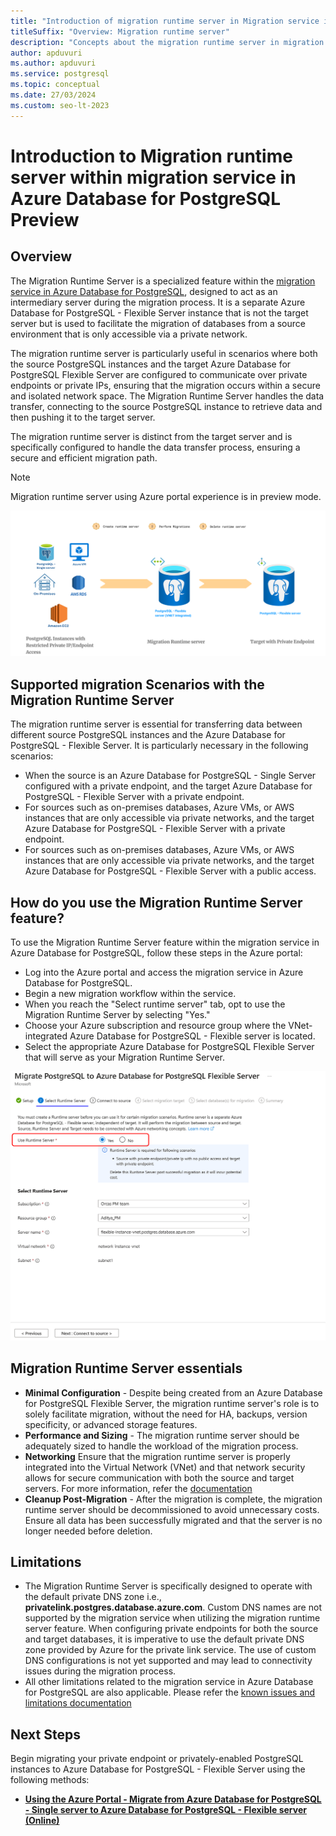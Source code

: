 ```yaml
---
title: "Introduction of migration runtime server in Migration service in Azure Database for PostgreSQL"
titleSuffix: "Overview: Migration runtime server"
description: "Concepts about the migration runtime server in migration service Azure Database for PostgreSQL"
author: apduvuri
ms.author: apduvuri
ms.service: postgresql
ms.topic: conceptual
ms.date: 27/03/2024
ms.custom: seo-lt-2023
---
```


# Introduction to Migration runtime server within migration service in Azure Database for PostgreSQL Preview

## Overview

The Migration Runtime Server is a specialized feature within the [migration service in Azure Database for PostgreSQL](https://learn.microsoft.com/en-us/azure/postgresql/migrate/migration-service/concepts-migration-service-postgresql), designed to act as an intermediary server during the migration process. It is a separate Azure Database for PostgreSQL - Flexible Server instance that is not the target server but is used to facilitate the migration of databases from a source environment that is only accessible via a private network.

The migration runtime server is particularly useful in scenarios where both the source PostgreSQL instances and the target Azure Database for PostgreSQL Flexible Server are configured to communicate over private endpoints or private IPs, ensuring that the migration occurs within a secure and isolated network space. The Migration Runtime Server handles the data transfer, connecting to the source PostgreSQL instance to retrieve data and then pushing it to the target server.

The migration runtime server is distinct from the target server and is specifically configured to handle the data transfer process, ensuring a secure and efficient migration path.

> [!NOTE]
> Migration runtime server using Azure portal experience is in preview mode.


![Screenshot of migration runtime server.](media/overview-images/pe-scenario.png)

## Supported migration Scenarios with the Migration Runtime Server

The migration runtime server is essential for transferring data between different source PostgreSQL instances and the Azure Database for PostgreSQL - Flexible Server. It is particularly necessary in the following scenarios:

- When the source is an Azure Database for PostgreSQL - Single Server configured with a private endpoint, and the target Azure Database for PostgreSQL - Flexible Server with a private endpoint.
- For sources such as on-premises databases, Azure VMs, or AWS instances that are only accessible via private networks, and the target Azure Database for PostgreSQL - Flexible Server with a private endpoint.
- For sources such as on-premises databases, Azure VMs, or AWS instances that are only accessible via private networks, and the target Azure Database for PostgreSQL - Flexible Server with a public access.

## How do you use the Migration Runtime Server feature?

To use the Migration Runtime Server feature within the migration service in Azure Database for PostgreSQL, follow these steps in the Azure portal:

- Log into the Azure portal and access the migration service in Azure Database for PostgreSQL.
- Begin a new migration workflow within the service.
- When you reach the "Select runtime server" tab, opt to use the Migration Runtime Server by selecting "Yes."
- Choose your Azure subscription and resource group where the VNet-integrated Azure Database for PostgreSQL - Flexible server is located.
- Select the appropriate Azure Database for PostgreSQL Flexible Server that will serve as your Migration Runtime Server.


![Screenshot of selecting migration runtime server.](media/overview-images/select-runtime-server.png)

## Migration Runtime Server essentials

- **Minimal Configuration** - Despite being created from an Azure Database for PostgreSQL Flexible Server, the migration runtime server's role is to solely facilitate migration, without the need for HA, backups, version specificity, or advanced storage features.
- **Performance and Sizing** - The migration runtime server should be adequately sized to handle the workload of the migration process.
- **Networking** Ensure that the migration runtime server is properly integrated into the Virtual Network (VNet) and that network security allows for secure communication with both the source and target servers. For more information, refer the [documentation](concepts-network.md)
- **Cleanup Post-Migration** - After the migration is complete, the migration runtime server should be decommissioned to avoid unnecessary costs. Ensure all data has been successfully migrated and that the server is no longer needed before deletion.

## Limitations

- The Migration Runtime Server is specifically designed to operate with the default private DNS zone i.e., **privatelink.postgres.database.azure.com**. Custom DNS names are not supported by the migration service when utilizing the migration runtime server feature. When configuring private endpoints for both the source and target databases, it is imperative to use the default private DNS zone provided by Azure for the private link service. The use of custom DNS configurations is not yet supported and may lead to connectivity issues during the migration process.
- All other limitations related to the migration service in Azure Database for PostgreSQL are also applicable. Please refer the [known issues and limitations documentation](https://learn.microsoft.com/en-us/azure/postgresql/migrate/migration-service/concepts-known-issues-migration-service)


## Next Steps

Begin migrating your private endpoint or privately-enabled PostgreSQL instances to Azure Database for PostgreSQL - Flexible Server using the following methods:
- [**Using the Azure Portal - Migrate from Azure Database for PostgreSQL - Single server to Azure Database for PostgreSQL - Flexible server (Online)**](tutorial-portal-online-migration-runtime-server.md)

